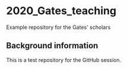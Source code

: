 # 2020_Gates_teaching
Example repository for the Gates' scholars

## Background information
This is a test repository for the GitHub session.

